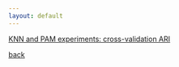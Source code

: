 ```yaml
---
layout: default
---
```


[KNN and PAM experiments: cross-validation ARI](categorical_distance_framework/distances_experiment_superv_unsuperv.html)

[back](./)
